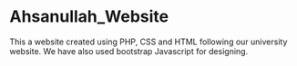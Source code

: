# Ahsanullah_Website
This a website created using PHP, CSS and HTML following our university website. We have also used bootstrap Javascript for designing. 
